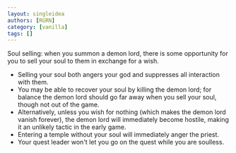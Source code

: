 ```yaml
---
layout: singleidea
authors: [RGRN]
category: [vanilla]
tags: []
---
```

Soul selling: when you summon a demon lord, there is some opportunity for you to sell your soul to them in exchange for a wish.
* Selling your soul both angers your god and suppresses all interaction with them.
* You may be able to recover your soul by killing the demon lord; for balance the demon lord should go far away when you sell your soul, though not out of the game.
* Alternatively, unless you wish for nothing (which makes the demon lord vanish forever), the demon lord will immediately become hostile, making it an unlikely tactic in the early game.
* Entering a temple without your soul will immediately anger the priest.
* Your quest leader won't let you go on the quest while you are soulless.
